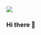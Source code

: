 <div id="header align="center">
                              <img src="https://media.giphy.com/media/8lTffP3HouVS8d39lF/giphy.gif width=100/">
                                                                                                   </div>
                                                                                                   
### Hi there 👋

<!--
**ibohaji/ibohaji** is a ✨ _special_ ✨ repository because its `README.md` (this file) appears on your GitHub profile.

Here are some ideas to get you started:

- 🔭 I’m currently working on ...
- 🌱 I’m currently learning ...
- 👯 I’m looking to collaborate on ...
- 🤔 I’m looking for help with ...
- 💬 Ask me about ...
- 📫 How to reach me: ...
- 😄 Pronouns: ...
- ⚡ Fun fact: ...
-->
